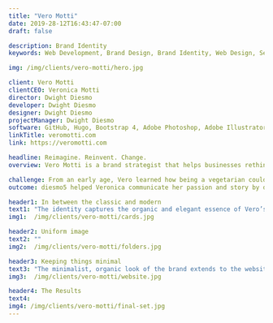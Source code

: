 ```yaml
---
title: "Vero Motti"
date: 2019-28-12T16:43:47-07:00
draft: false

description: Brand Identity
keywords: Web Development, Brand Design, Brand Identity, Web Design, Search Egine Optimization

img: /img/clients/vero-motti/hero.jpg

client: Vero Motti
clientCEO: Veronica Motti
director: Dwight Diesmo
developer: Dwight Diesmo
designer: Dwight Diesmo
projectManager: Dwight Diesmo
software: GitHub, Hugo, Bootstrap 4, Adobe Photoshop, Adobe Illustrator, Adobe XD, Sketch
linkTitle: veromotti.com
link: https://veromotti.com

headline: Reimagine. Reinvent. Change.
overview: Vero Motti is a brand strategist that helps businesses rethink their approach to sustainability, so they can cultivate a more transparent and real relationship with customers.

challenge: From an early age, Vero learned how being a vegetarian could have a positive impact on the environment. It became natural to her to inspire people to live and consume more consciously, so she decided to niche down her work as a copywriter and strategist to only help business with environmentalists concerns.
outcome: diesmo5 helped Veronica communicate her passion and story by designing her brand identity. 

header1: In between the classic and modern
text1: "The identity captures the organic and elegant essence of Vero’s personal brand. The refined typographic logo is set in Bodoni*, and a vibrant lime green brings energy to the earthy colors of the palette. A questioner and confident tone of voice informs the audience about environmental issues and aims to foment discussions about it."
img1:  /img/clients/vero-motti/cards.jpg

header2: Uniform image
text2: ""
img2:  /img/clients/vero-motti/folders.jpg

header3: Keeping things minimal
text3: "The minimalist, organic look of the brand extends to the website design. One of the visual guidelines was to use as little white color as possible so the variety of the identity palette could be explored. Visit: https://www.veromotti.com/"
img3:  /img/clients/vero-motti/website.jpg

header4: The Results
text4: 
img4: /img/clients/vero-motti/final-set.jpg
---
```

